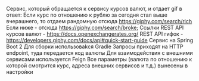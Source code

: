 Cервис, который обращается к сервису курсов валют, и отдает gif в ответ: 
Если курс по отношению к рублю за сегодня стал выше вчерашнего, 
то отдаем рандомную отсюда https://giphy.com/search/rich
Если ниже - отсюда https://giphy.com/search/broke; 
Ссылки
REST API курсов валют - https://docs.openexchangerates.org/
REST API гифок - https://developers.giphy.com/docs/api#quick-start-guide
Сервис на Spring Boot 2 
Для сборки использоваkся Gradle 
Запросы приходят на HTTP endpoint, туда передается код валюты 
Для взаимодействия с внешними сервисами используется Feign 
Все параметры (валюта по отношению к которой смотрится курс, адреса внешних сервисов и т.д.) вынесены в настройки
